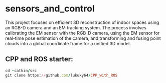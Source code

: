 # sensors_and_control
This project focuses on efficient 3D reconstruction of indoor spaces using an RGB-D camera and an EM tracking system. The process involves calibrating the EM sensor with the RGB-D camera, using the EM sensor for real-time pose estimation of the camera, and transforming and fusing point clouds into a global coordinate frame for a unified 3D model.

## CPP and ROS starter:
```ruby
cd ~catkin/src
git clone https://github.com/lukuky64/CPP_with_ROS
```
